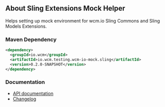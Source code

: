 ## About Sling Extensions Mock Helper

Helps setting up mock environment for wcm.io Sling Commons and Sling Models Extensions.

### Maven Dependency

```xml
<dependency>
  <groupId>io.wcm</groupId>
  <artifactId>io.wcm.testing.wcm-io-mock.sling</artifactId>
  <version>0.2.0-SNAPSHOT</version>
</dependency>
```
### Documentation

* [API documentation](apidocs/)
* [Changelog](changes-report.html)
